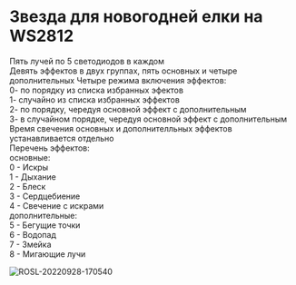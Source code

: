 # Звезда для новогодней елки на WS2812  
Пять лучей по 5 светодиодов в каждом  
Девять эффектов в двух группах, пять основных и четыре дополнительных 
Четыре режима включения эффектов:  
  0- по порядку из списка избранных эфектов  
  1- случайно из списка избранных эффектов  
  2- по порядку, чередуя основной эффект с дополнительным  
  3- в случайном порядке, чередуя основной эффект с дополнительным  
Время свечения основных и дополнителльных эффектов устанавливается отдельно  
Перечень эффектов:  
основные:  
  0 - Искры  
  1 - Дыхание  
  2 - Блеск  
  3 - Сердцебиение  
  4 - Свечение с искрами  
дополнительные:  
  5 - Бегущие точки  
  6 - Водопад  
  7 - Змейка  
  8 - Мигающие лучи  

![ROSL-20220928-170540](https://user-images.githubusercontent.com/98055908/192800418-d881b336-3799-4728-944d-dff74da7b1c7.png)
